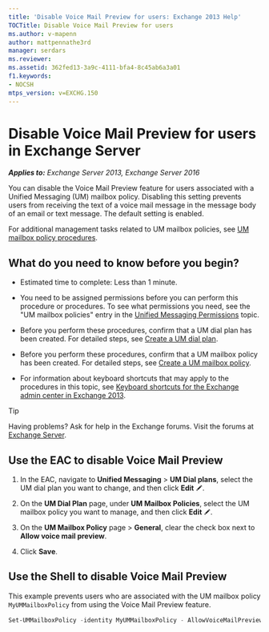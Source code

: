 ```yaml
---
title: 'Disable Voice Mail Preview for users: Exchange 2013 Help'
TOCTitle: Disable Voice Mail Preview for users
ms.author: v-mapenn
author: mattpennathe3rd
manager: serdars
ms.reviewer:
ms.assetid: 362fed13-3a9c-4111-bfa4-8c45ab6a3a01
f1.keywords:
- NOCSH
mtps_version: v=EXCHG.150
---
```


# Disable Voice Mail Preview for users in Exchange Server

_**Applies to:** Exchange Server 2013, Exchange Server 2016_

You can disable the Voice Mail Preview feature for users associated with a Unified Messaging (UM) mailbox policy. Disabling this setting prevents users from receiving the text of a voice mail message in the message body of an email or text message. The default setting is enabled.

For additional management tasks related to UM mailbox policies, see [UM mailbox policy procedures](um-mailbox-policy-procedures-exchange-2013-help.md).

## What do you need to know before you begin?

- Estimated time to complete: Less than 1 minute.

- You need to be assigned permissions before you can perform this procedure or procedures. To see what permissions you need, see the "UM mailbox policies" entry in the [Unified Messaging Permissions](https://technet.microsoft.com/library/d326c3bc-8f33-434a-bf02-a83cc26a5498.aspx) topic.

- Before you perform these procedures, confirm that a UM dial plan has been created. For detailed steps, see [Create a UM dial plan](create-um-dial-plan-exchange-2013-help.md).

- Before you perform these procedures, confirm that a UM mailbox policy has been created. For detailed steps, see [Create a UM mailbox policy](create-um-mailbox-policy-exchange-2013-help.md).

- For information about keyboard shortcuts that may apply to the procedures in this topic, see [Keyboard shortcuts for the Exchange admin center in Exchange 2013](keyboard-shortcuts-in-the-exchange-admin-center-2013-help.md).

> [!TIP]
> Having problems? Ask for help in the Exchange forums. Visit the forums at [Exchange Server](https://go.microsoft.com/fwlink/p/?linkId=60612).

## Use the EAC to disable Voice Mail Preview

1. In the EAC, navigate to **Unified Messaging** \> **UM Dial plans**, select the UM dial plan you want to change, and then click **Edit** ![Edit icon](images/ITPro_EAC_EditIcon.gif).

2. On the **UM Dial Plan** page, under **UM Mailbox Policies**, select the UM mailbox policy you want to manage, and then click **Edit** ![Edit icon](images/ITPro_EAC_EditIcon.gif).

3. On the **UM Mailbox Policy** page \> **General**, clear the check box next to **Allow voice mail preview**.

4. Click **Save**.

## Use the Shell to disable Voice Mail Preview

This example prevents users who are associated with the UM mailbox policy `MyUMMailboxPolicy` from using the Voice Mail Preview feature.

```powershell
Set-UMMailboxPolicy -identity MyUMMailboxPolicy - AllowVoiceMailPreview $false
```
